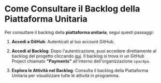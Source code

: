 # Come Consultare il Backlog della Piattaforma Unitaria

Per consultare il backlog della **piattaforma unitaria**, segui questi passaggi:

1. **Accedi a GitHub**: Autenticati al tuo account GitHub.

2. **Accedi al Backlog**: Dopo l'autenticazione, puoi accedere direttamente al backlog del progetto cliccando [qui](https://github.com/orgs/spac4pa/projects/2). Il backlog si trova in un GitHub Project chiamato **"Payments"** all'interno dell'organizzazione `spac4pa`.

3. **Esplora le Attività nel Backlog**: Consulta il backlog della Piattaforma Unitaria per visualizzare tutte le attività in programma.